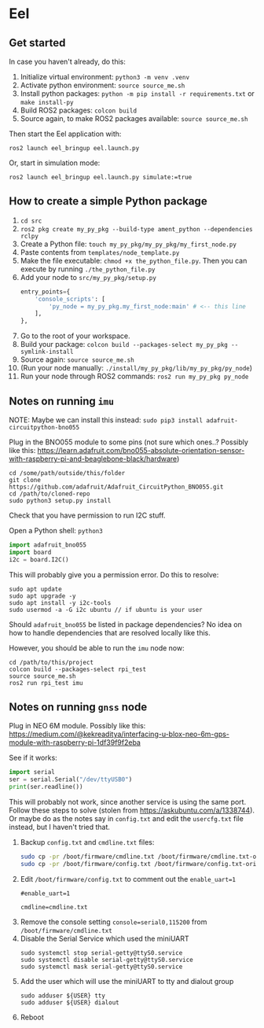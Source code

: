 # Eel

## Get started

In case you haven't already, do this:

1. Initialize virtual environment: `python3 -m venv .venv`
1. Activate python environment: `source source_me.sh`
1. Install python packages: `python -m pip install -r requirements.txt` or `make install-py`
1. Build ROS2 packages: `colcon build`
1. Source again, to make ROS2 packages available: `source source_me.sh`

Then start the Eel application with:
```
ros2 launch eel_bringup eel.launch.py
```

Or, start in simulation mode:
```
ros2 launch eel_bringup eel.launch.py simulate:=true
```


## How to create a simple Python package

1. `cd src`
1. `ros2 pkg create my_py_pkg --build-type ament_python --dependencies rclpy`
1. Create a Python file: `touch my_py_pkg/my_py_pkg/my_first_node.py`
1. Paste contents from `templates/node_template.py`
1. Make the file executable: `chmod +x the_python_file.py`. Then you can execute by running `./the_python_file.py`
1. Add your node to `src/my_py_pkg/setup.py`
   ```python
   entry_points={
       'console_scripts': [
           'py_node = my_py_pkg.my_first_node:main' # <-- this line
       ],
   },
   ```
1. Go to the root of your workspace.
1. Build your package: `colcon build --packages-select my_py_pkg --symlink-install`
1. Source again: `source source_me.sh`
1. (Run your node manually: `./install/my_py_pkg/lib/my_py_pkg/py_node`)
1. Run your node through ROS2 commands: `ros2 run my_py_pkg py_node`

## Notes on running `imu`

NOTE: Maybe we can install this instead: `sudo pip3 install adafruit-circuitpython-bno055`


Plug in the BNO055 module to some pins (not sure which ones..? Possibly like this: https://learn.adafruit.com/bno055-absolute-orientation-sensor-with-raspberry-pi-and-beaglebone-black/hardware)


```
cd /some/path/outside/this/folder
git clone https://github.com/adafruit/Adafruit_CircuitPython_BNO055.git
cd /path/to/cloned-repo
sudo python3 setup.py install
```

Check that you have permission to run I2C stuff.

Open a Python shell: `python3`

```python
import adafruit_bno055
import board
i2c = board.I2C()
```

This will probably give you a permission error. Do this to resolve:

```
sudo apt update 
sudo apt upgrade -y
sudo apt install -y i2c-tools
sudo usermod -a -G i2c ubuntu // if ubuntu is your user
```

Should `adafruit_bno055` be listed in package dependencies? No idea on how to handle dependencies that are resolved locally like this.

However, you should be able to run the `imu` node now:

```
cd /path/to/this/project
colcon build --packages-select rpi_test
source source_me.sh
ros2 run rpi_test imu
```

## Notes on running `gnss` node

Plug in NEO 6M module. Possibly like this: https://medium.com/@kekreaditya/interfacing-u-blox-neo-6m-gps-module-with-raspberry-pi-1df39f9f2eba


See if it works:

```python
import serial
ser = serial.Serial("/dev/ttyUSB0")
print(ser.readline())
```

This will probably not work, since another service is using the same port. Follow these steps to solve (stolen from https://askubuntu.com/a/1338744). Or maybe do as the notes say in `config.txt` and edit the `usercfg.txt` file instead, but I haven't tried that.

1. Backup `config.txt` and `cmdline.txt` files:
    ```bash
    sudo cp -pr /boot/firmware/cmdline.txt /boot/firmware/cmdline.txt-orig
    sudo cp -pr /boot/firmware/config.txt /boot/firmware/config.txt-orig
    ```
1. Edit `/boot/firmware/config.txt` to comment out the `enable_uart=1`
    ```
    #enable_uart=1

    cmdline=cmdline.txt
    ```
1. Remove the console setting `console=serial0,115200` from `/boot/firmware/cmdline.txt`
1. Disable the Serial Service which used the miniUART
    ```
    sudo systemctl stop serial-getty@ttyS0.service
    sudo systemctl disable serial-getty@ttyS0.service
    sudo systemctl mask serial-getty@ttyS0.service
    ```
1. Add the user which will use the miniUART to tty and dialout group
    ```
    sudo adduser ${USER} tty
    sudo adduser ${USER} dialout
    ```
1. Reboot
